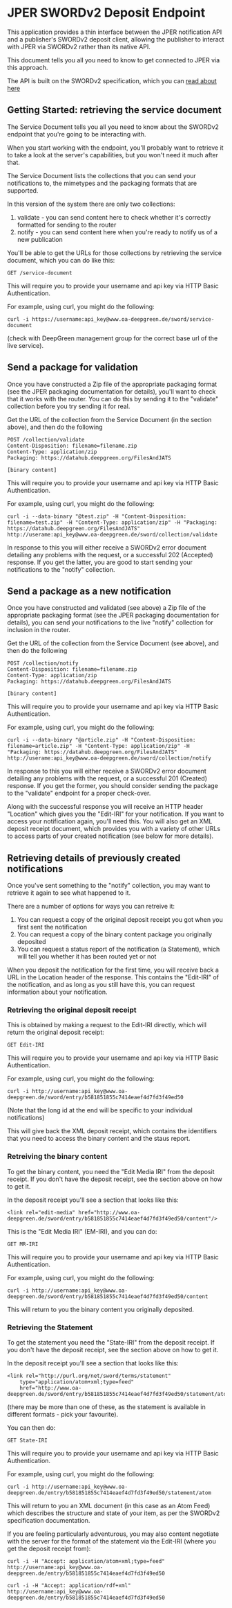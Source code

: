 # JPER SWORDv2 Deposit Endpoint

This application provides a thin interface between the JPER notification API and a publisher's 
SWORDv2 deposit client, allowing the publisher to interact with JPER via SWORDv2 rather than 
its native API.

This document tells you all you need to know to get connected to JPER via this approach.

The API is built on the SWORDv2 specification, which you can [read about here](http://swordapp.github.io/SWORDv2-Profile/SWORDProfile.html)

## Getting Started: retrieving the service document

The Service Document tells you all you need to know about the SWORDv2 endpoint that 
you're going to be interacting with.

When you start working with the endpoint, you'll probably want to retrieve it to take a 
look at the server's capabilities, but you won't need it much after that.

The Service Document lists the collections that you can send your notifications to, the 
mimetypes and the packaging formats that are supported.

In this version of the system there are only two collections:

1. validate - you can send content here to check whether it's correctly formatted for sending to the router
2. notify - you can send content here when you're ready to notify us of a new publication

You'll be able to get the URLs for those collections by retrieving the service document, 
which you can do like this:

    GET /service-document

This will require you to provide your username and api key via HTTP Basic Authentication.

For example, using curl, you might do the following:

    curl -i https://username:api_key@www.oa-deepgreen.de/sword/service-document

(check with DeepGreen management group for the correct base url of the live service).

## Send a package for validation

Once you have constructed a Zip file of the appropriate packaging format (see the JPER 
packaging documentation for details),  you'll want to check that it works with the 
router.  You can do this by sending it to the "validate" collection before you try 
sending it for real.

Get the URL of the collection from the Service Document (in the section above), and 
then do the following

    POST /collection/validate
    Content-Disposition: filename=filename.zip
    Content-Type: application/zip
    Packaging: https://datahub.deepgreen.org/FilesAndJATS
    
    [binary content]

This will require you to provide your username and api key via HTTP Basic Authentication.

For example, using curl, you might do the following:

    curl -i --data-binary "@test.zip" -H "Content-Disposition: filename=test.zip" -H "Content-Type: application/zip" -H "Packaging: https://datahub.deepgreen.org/FilesAndJATS" http://userame:api_key@www.oa-deepgreen.de/sword/collection/validate

In response to this you will either receive a SWORDv2 error document detailing any problems 
with the request, or a successful 202 (Accepted) response.  If you get the latter, you are 
good to start sending your notifications to the "notify" collection.

## Send a package as a new notification

Once you have constructed and validated (see above) a  Zip file of the appropriate packaging 
format (see the JPER packaging documentation for details), you can send your notifications 
to the live "notify" collection for inclusion in the router.

Get the URL of the collection from the Service Document (see above), and then do the following

    POST /collection/notify
    Content-Disposition: filename=filename.zip
    Content-Type: application/zip
    Packaging: https://datahub.deepgreen.org/FilesAndJATS
    
    [binary content]

This will require you to provide your username and api key via HTTP Basic Authentication.

For example, using curl, you might do the following:

    curl -i --data-binary "@article.zip" -H "Content-Disposition: filename=article.zip" -H "Content-Type: application/zip" -H "Packaging: https://datahub.deepgreen.org/FilesAndJATS" http://userame:api_key@www.oa-deepgreen.de/sword/collection/notify

In response to this you will either receive a SWORDv2 error document detailing any problems 
with the request, or a successful 201 (Created) response.  If you get the former, you should 
consider sending the package to the "validate" endpoint for a proper check-over.

Along with the successful response you will receive an HTTP header "Location" which gives 
you the "Edit-IRI" for your notification.  If you want to access your notification again, 
you'll need this.  You will also get an XML deposit receipt document, which provides you 
with a variety of other URLs to access parts of your created notification (see below for 
more details).


## Retrieving details of previously created notifications

Once you've sent something to the "notify" collection, you may want to retrieve it again to 
see what happened to it.

There are a number of options for ways you can retreive it:

1. You can request a copy of the original deposit receipt you got when you first sent the notification
2. You can request a copy of the binary content package you originally deposited
3. You can request a status report of the notification (a Statement), which will tell you whether it has been routed yet or not

When you deposit the notification for the first time, you will receive back a URL in the 
Location header of the response.  This contains the "Edit-IRI" of the notification, and 
as long as you still have this, you can request information about your notification.

### Retrieving the original deposit receipt

This is obtained by making a request to the Edit-IRI directly, which will return the 
original deposit receipt:

    GET Edit-IRI
    
This will require you to provide your username and api key via HTTP Basic Authentication.

For example, using curl, you might do the following:

    curl -i http://username:api_key@www.oa-deepgreen.de/sword/entry/b581851855c7414eaef4d7fd3f49ed50

(Note that the long id at the end will be specific to your individual notifications)

This will give back the XML deposit receipt, which contains the identifiers that you need 
to access the binary content and the staus report.

### Retreiving the binary content

To get the binary content, you need the "Edit Media IRI" from the deposit receipt.
If you don't have the deposit receipt, see the section above on how to get it.

In the deposit receipt you'll see a section that looks like this:

    <link rel="edit-media" href="http://www.oa-deepgreen.de/sword/entry/b581851855c7414eaef4d7fd3f49ed50/content"/>

This is the "Edit Media IRI" (EM-IRI), and you can do:

    GET MR-IRI
    
This will require you to provide your username and api key via HTTP Basic Authentication.

For example, using curl, you might do the following:

    curl -i http://username:api_key@www.oa-deepgreen.de/sword/entry/b581851855c7414eaef4d7fd3f49ed50/content

This will return to you the binary content you originally deposited.


### Retrieving the Statement

To get the statement you need the "State-IRI" from the deposit receipt. If you 
don't have the deposit receipt, see the section above on how to get it.

In the deposit receipt you'll see a section that looks like this:

    <link rel="http://purl.org/net/sword/terms/statement" 
        type="application/atom+xml;type=feed" 
        href="http://www.oa-deepgreen.de/sword/entry/b581851855c7414eaef4d7fd3f49ed50/statement/atom"/>

(there may be more than one of these, as the statement is available in different 
formats - pick your favourite).

You can then do:

    GET State-IRI

This will require you to provide your username and api key via HTTP Basic Authentication.

For example, using curl, you might do the following:

    curl -i http://username:api_key@www.oa-deepgreen.de/entry/b581851855c7414eaef4d7fd3f49ed50/statement/atom

This will return to you an XML document (in this case as an Atom Feed) which describes 
the structure and state of your item, as per the SWORDv2 specification documentation.

If you are feeling particularly adventurous, you may also content negotiate with the server 
for the format of the statement via the Edit-IRI (where you get the deposit receipt from):

    curl -i -H "Accept: application/atom+xml;type=feed" http://username:api_key@www.oa-deepgreen.de/entry/b581851855c7414eaef4d7fd3f49ed50
    
    curl -i -H "Accept: application/rdf+xml" http://username:api_key@www.oa-deepgreen.de/entry/b581851855c7414eaef4d7fd3f49ed50

